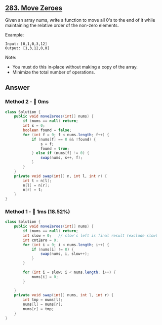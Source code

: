 ## [283. Move Zeroes](https://leetcode.com/problems/move-zeroes/)

Given an array nums, write a function to move all 0's to the end of it while maintaining the relative order of the non-zero elements.

Example:
```
Input: [0,1,0,3,12]
Output: [1,3,12,0,0]
```

Note:

- You must do this in-place without making a copy of the array.
- Minimize the total number of operations.

## Answer
### Method 2 - :rocket: 0ms
```java
class Solution {
    public void moveZeroes(int[] nums) {
        if (nums == null) return;
        int s = 0;
        boolean found = false;
        for (int f = 0; f < nums.length; f++) {
            if (nums[f] == 0 && !found) {
                s = f;
                found = true;
            } else if (nums[f] != 0) {
                swap(nums, s++, f);
            }
        }
    }
    private void swap(int[] n, int l, int r) {
        int t = n[l];
        n[l] = n[r];
        n[r] = t;
    }
}
```
### Method 1 - :turtle: 1ms (18.52%)
```java
class Solution {
    public void moveZeroes(int[] nums) {
        if (nums == null) return;
        int slow = 0;   // slow's left is final result (exclude slow)
        int cntZero = 0;
        for (int i = 0; i < nums.length; i++) {
            if (nums[i] != 0) {
                swap(nums, i, slow++);
            } 
        }
        
        for (int i = slow; i < nums.length; i++) {
            nums[i] = 0;
        }
        
    }
    private void swap(int[] nums, int l, int r) {
        int tmp = nums[l];
        nums[l] = nums[r];
        nums[r] = tmp;
    }
}
```
